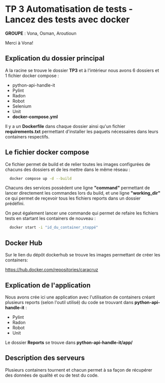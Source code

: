 # TP 3 Automatisation de tests - Lancez des tests avec docker

**GROUPE** : Vona, Osman, Aroutioun

Merci à Vona!

## Explication du dossier principal

A la racine se trouve le dossier **TP3** et à l'intérieur nous avons 6 dossiers et 1 fichier docker
compose :

- python-api-handle-it
- Pylint
- Radon
- Robot
- Selenium
- Unit
- **docker-compose.yml**

Il y a un **Dockerfile** dans chaque dossier ainsi qu'un fichier **requirements.txt** permettant
d'installer les paquets nécessaires dans leurs containers respectifs.

## Le fichier docker compose

Ce fichier permet de build et de relier toutes les images configurées de chacuns des dossiers et de les mettre dans le même réseau :

```bash
  docker compose up -d --build
```

Chacuns des services possèdent une ligne **"command"** permettant de lancer directement les commandes lors du build, et une ligne
**"working_dir"** ce qui permet de reçevoir tous les fichiers reports dans un dossier prédéfini.

On peut également lancer une commande qui permet de refaire les fichiers tests en startant les containers de nouveau :

```bash
  docker start -i "id_du_container_stoppé"
```

## Docker Hub

Sur le lien du dépôt dockerhub se trouve les images permettant de créer les containers:

https://hub.docker.com/repositories/caracruz

## Explication de l'application

Nous avons crée ici une application avec l'utilisation de containers
créant plusieurs reports (selon l'outil utilisé) du code se
trouvant dans **python-api-handle-it** :

- Pylint
- Radon
- Robot
- Unit

Le dossier **Reports** se trouve dans **python-api-handle-it/app/**

## Description des serveurs

Plusieurs containers tournent et chacun permet à sa façon de récupérer des données de qualité et ou de test du code.
